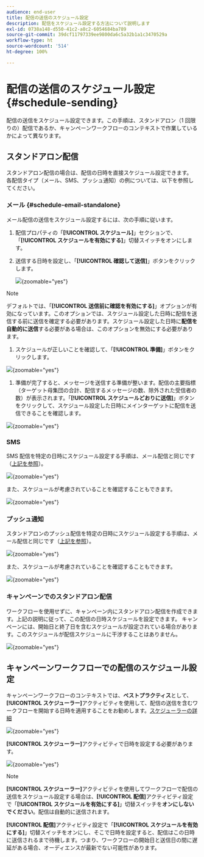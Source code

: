 ```yaml
---
audience: end-user
title: 配信の送信のスケジュール設定
description: 配信をスケジュール設定する方法について説明します
exl-id: 0738a148-d550-41c2-a8c2-6054684ba789
source-git-commit: 39dcf11797339ee9800da6c5a32b1a1c3470529a
workflow-type: ht
source-wordcount: '514'
ht-degree: 100%

---
```


# 配信の送信のスケジュール設定 {#schedule-sending}

配信の送信をスケジュール設定できます。この手順は、スタンドアロン（1 回限りの）配信であるか、キャンペーンワークフローのコンテキストで作業しているかによって異なります。

## スタンドアロン配信

スタンドアロン配信の場合は、配信の日時を直接スケジュール設定できます。
各配信タイプ（メール、SMS、プッシュ通知）の例については、以下を参照してください。

### メール {#schedule-email-standalone}

メール配信の送信をスケジュール設定するには、次の手順に従います。

1. 配信プロパティの「**[!UICONTROL スケジュール]**」セクションで、「**[!UICONTROL スケジュールを有効にする]**」切替スイッチをオンにします。

1. 送信する日時を設定し、「**[!UICONTROL 確認して送信]**」ボタンをクリックします。

   ![](assets/schedule-email-standalone.png){zoomable="yes"}

>[!NOTE]
>
>デフォルトでは、「**[!UICONTROL 送信前に確認を有効にする]**」オプションが有効になっています。このオプションでは、スケジュール設定した日時に配信を送信する前に送信を確定する必要があります。スケジュール設定した日時に&#x200B;**配信を自動的に送信**&#x200B;する必要がある場合は、このオプションを無効にする必要があります。
>

1. スケジュールが正しいことを確認して、「**[!UICONTROL 準備]**」ボタンをクリックします。

![](assets/schedule-email-standalone-prepare.png){zoomable="yes"}

1. 準備が完了すると、メッセージを送信する準備が整います。配信の主要指標（ターゲット母集団の合計、配信するメッセージの数、除外された受信者の数）が表示されます。「**[!UICONTROL スケジュールどおりに送信]**」ボタンをクリックして、スケジュール設定した日時にメインターゲットに配信を送信できることを確認します。

![](assets/schedule-email-standalone-send.png){zoomable="yes"}


### SMS

SMS 配信を特定の日時にスケジュール設定する手順は、メール配信と同じです（[上記を参照](#schedule-email-standalone)）。

![](assets/schedule-sms-standalone.png){zoomable="yes"}

また、スケジュールが考慮されていることを確認することもできます。

![](assets/schedule-sms-standalone-prepare.png){zoomable="yes"}

### プッシュ通知

スタンドアロンのプッシュ配信を特定の日時にスケジュール設定する手順は、メール配信と同じです（[上記を参照](#schedule-email-standalone)）。

![](assets/schedule-push-standalone.png){zoomable="yes"}

また、スケジュールが考慮されていることを確認することもできます。

![](assets/schedule-push-standalone-prepare.png){zoomable="yes"}

### キャンペーンでのスタンドアロン配信

ワークフローを使用せずに、キャンペーン内にスタンドアロン配信を作成できます。上記の説明に従って、この配信の日時スケジュールを設定できます。
キャンペーンには、開始日と終了日を含むスケジュールが設定されている場合があります。このスケジュールが配信スケジュールに干渉することはありません。

![](assets/schedule-delivery-standalone.png){zoomable="yes"}

## キャンペーンワークフローでの配信のスケジュール設定

キャンペーンワークフローのコンテキストでは、**ベストプラクティス**&#x200B;として、**[!UICONTROL スケジューラー]**&#x200B;アクティビティを使用して、配信の送信を含むワークフローを開始する日時を適用することをお勧めします。[スケジューラーの詳細](../workflows/activities/scheduler.md)

![](assets/schedule-workflow.png){zoomable="yes"}


**[!UICONTROL スケジューラー]**&#x200B;アクティビティで日時を設定する必要があります。

![](assets/schedule-workflow-scheduler.png){zoomable="yes"}


>[!NOTE]
>
>**[!UICONTROL スケジューラー]**&#x200B;アクティビティを使用してワークフローで配信の送信をスケジュール設定する場合は、**[!UICONTROL 配信]**&#x200B;アクティビティ設定で「**[!UICONTROL スケジュールを有効にする]**」切替スイッチを&#x200B;**オンにしないでください**。配信は自動的に送信されます。
>

**[!UICONTROL 配信]**&#x200B;アクティビティ設定で「**[!UICONTROL スケジュールを有効にする]**」切替スイッチをオンにし、そこで日時を設定すると、配信はこの日時に送信されるまで待機します。つまり、ワークフローの開始日と送信日の間に遅延がある場合、オーディエンスが最新でない可能性があります。
